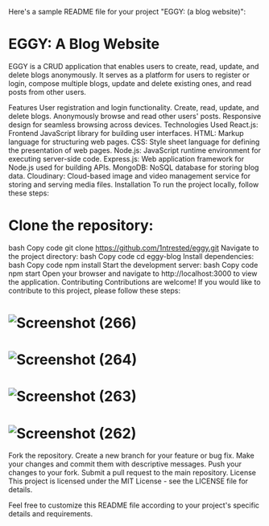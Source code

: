 
Here's a sample README file for your project "EGGY: (a blog website)":

# EGGY: A Blog Website
EGGY is a CRUD application that enables users to create, read, update, and delete blogs anonymously. It serves as a platform for users to register or login, compose multiple blogs, update and delete existing ones, and read posts from other users.

Features
User registration and login functionality.
Create, read, update, and delete blogs.
Anonymously browse and read other users' posts.
Responsive design for seamless browsing across devices.
Technologies Used
React.js: Frontend JavaScript library for building user interfaces.
HTML: Markup language for structuring web pages.
CSS: Style sheet language for defining the presentation of web pages.
Node.js: JavaScript runtime environment for executing server-side code.
Express.js: Web application framework for Node.js used for building APIs.
MongoDB: NoSQL database for storing blog data.
Cloudinary: Cloud-based image and video management service for storing and serving media files.
Installation
To run the project locally, follow these steps:

# Clone the repository:
bash
Copy code
git clone https://github.com/1ntrested/eggy.git
Navigate to the project directory:
bash
Copy code
cd eggy-blog
Install dependencies:
bash
Copy code
npm install
Start the development server:
bash
Copy code
npm start
Open your browser and navigate to http://localhost:3000 to view the application.
Contributing
Contributions are welcome! If you would like to contribute to this project, please follow these steps:
# ![Screenshot (266)](https://github.com/1ntrested/eggy/assets/123592090/1032cef7-094c-40ff-93bf-5d2f407ab403)
# ![Screenshot (264)](https://github.com/1ntrested/eggy/assets/123592090/b190c4b7-366e-49d2-9bb0-76b0263b523d)
# ![Screenshot (263)](https://github.com/1ntrested/eggy/assets/123592090/affdfc4c-1a9b-4cbc-a50a-59b341a9b959)
# ![Screenshot (262)](https://github.com/1ntrested/eggy/assets/123592090/0ff9a2f5-1882-474c-a5c0-5eedb99c765d)

Fork the repository.
Create a new branch for your feature or bug fix.
Make your changes and commit them with descriptive messages.
Push your changes to your fork.
Submit a pull request to the main repository.
License
This project is licensed under the MIT License - see the LICENSE file for details.

Feel free to customize this README file according to your project's specific details and requirements.
